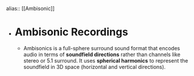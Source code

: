 alias:: [[Ambisonic]]

- # Ambisonic Recordings
	- Ambisonics is a full-sphere surround sound format that encodes audio in terms of **soundfield directions** rather than channels like stereo or 5.1 surround. It uses **spherical harmonics** to represent the soundfield in 3D space (horizontal and vertical directions).